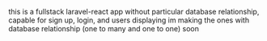 this is a fullstack laravel-react app without particular database relationship, capable for sign up, login, and users displaying
im making the ones with database relationship (one to many and one to one) soon
